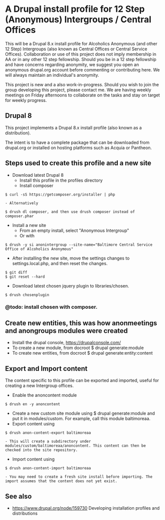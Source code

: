 # A Drupal install profile for 12 Step (Anonymous) Intergroups / Central Offices

This will be a Drupal 8.x install profile for Alcoholics Anonymous (and other 12 Step) Intergroups (also known as Central Offices or Central Service Offices). Collaboration or use of this project does not imply membership in AA or in any other 12 step fellowship. Should you be in a 12 step fellowship and have concerns regarding anonymity, we suggest you open an anonymous drupal.org account before commenting or contributing here. We will always maintain an individual's anonymity.

This project is new and a also work-in-progress. Should you wish to join the group developing this project, please contact me. We are having weekly meetings on Friday afternoons to collaborate on the tasks and stay on target for weekly progress.

## Drupal 8

This project implements a Drupal 8.x install profile (also known as a distribution).

The intent is to have a complete package that can be downloaded from drupal.org or installed on hosting platforms
such as Acquia or Pantheon.

## Steps used to create this profile and a new site

* Download latest Drupal 8
  - Install this profile in the profiles directory
  - Install composer
```
$ curl -sS https://getcomposer.org/installer | php
```
    - Alternatively
```
$ drush dl composer, and then use drush composer instead of composer.phar
```
* Install a new site
  - From an empty install, select "Anonymous Intergroup"
  - Or with
```
$ drush -y si anonintergroup --site-name="Baltimore Central Service Office of Alcoholics Anonymous"
```
  - After installing the new site, move the settings changes to settings.local.php, and then reset the changes.
```
$ git diff
$ git reset --hard
```

* Download latest chosen jquery plugin to libraries/chosen.
```
$ drush chosenplugin
```

### @todo: install chosen with composer.

## Create new entities, this was how anonmeetings and anongroups modules were created

  - Install the drupal console, https://drupalconsole.com/
  - To create a new module, from docroot $ drupal generate:module
  - To create new entities, from docroot $ drupal generate:entity:content

## Export and Import content

  The content specific to this profile can be exported and imported, useful for creating a new Intergroup offices.

  - Enable the anoncontent module
```
$ drush en -y anoncontent
```
  - Create a new custom site module using $ drupal generate:module and put it in modules/custom. For example, call this module baltimoreaa.
  - Export content using
```
$ drush anon-content-export baltimoreaa
```
    - This will create a subdirectory under modules/custom/baltimoreaa/anoncontent. This content can then be checked into the site repository.
  - Import content using
```
$ drush anon-content-import baltimoreaa
```
    - You may need to create a fresh site install before importing. The import assumes that the content does not yet exist.

## See also

* https://www.drupal.org/node/159730 Developing installation profiles and distributions
